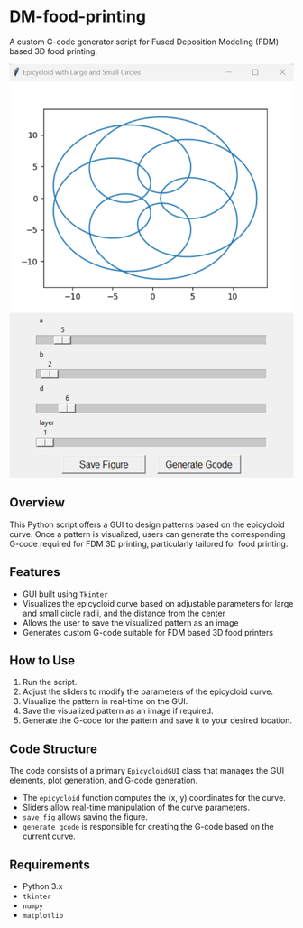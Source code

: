 # DM-food-printing

A custom G-code generator script for Fused Deposition Modeling (FDM) based 3D food printing.

![Food Printing Image](food_printing.png)

## Overview

This Python script offers a GUI to design patterns based on the epicycloid curve. Once a pattern is visualized, users can generate the corresponding G-code required for FDM 3D printing, particularly tailored for food printing.

## Features

- GUI built using `Tkinter`
- Visualizes the epicycloid curve based on adjustable parameters for large and small circle radii, and the distance from the center
- Allows the user to save the visualized pattern as an image
- Generates custom G-code suitable for FDM based 3D food printers

## How to Use

1. Run the script.
2. Adjust the sliders to modify the parameters of the epicycloid curve.
3. Visualize the pattern in real-time on the GUI.
4. Save the visualized pattern as an image if required.
5. Generate the G-code for the pattern and save it to your desired location.

## Code Structure

The code consists of a primary `EpicycloidGUI` class that manages the GUI elements, plot generation, and G-code generation. 

- The `epicycloid` function computes the (x, y) coordinates for the curve.
- Sliders allow real-time manipulation of the curve parameters.
- `save_fig` allows saving the figure.
- `generate_gcode` is responsible for creating the G-code based on the current curve.

## Requirements

- Python 3.x
- `tkinter`
- `numpy`
- `matplotlib`

